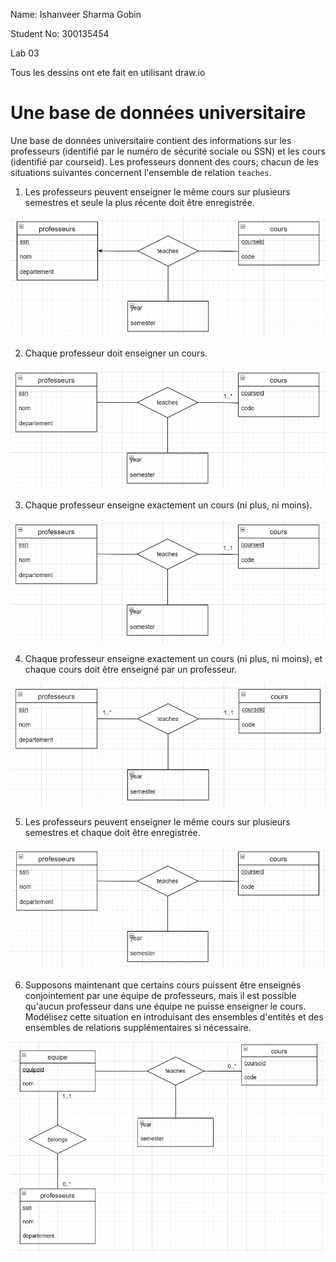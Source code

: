 Name: Ishanveer Sharma Gobin

Student No: 300135454

Lab 03

Tous les dessins ont ete fait en utilisant draw.io

# Une base de données universitaire

Une base de données universitaire contient des informations sur les professeurs (identifié par le numéro de sécurité sociale ou SSN) et les cours (identifié par courseid). Les professeurs donnent des cours; chacun de les situations suivantes concernent l'ensemble de relation `teaches`.

1. Les professeurs peuvent enseigner le même cours sur plusieurs semestres et seule la plus récente doit être enregistrée.

![1](assets/1.PNG)

2. Chaque professeur doit enseigner un cours.

![2](assets/2.PNG)

3. Chaque professeur enseigne exactement un cours (ni plus, ni moins).

![3](assets/3.PNG)

4. Chaque professeur enseigne exactement un cours (ni plus, ni moins), et chaque cours doit être enseigné par un professeur.

![4](assets/4.PNG)

5. Les professeurs peuvent enseigner le même cours sur plusieurs semestres et chaque doit être enregistrée.

![5](assets/5.PNG)

6. Supposons maintenant que certains cours puissent être enseignés conjointement par une équipe de professeurs, mais il est possible qu'aucun professeur dans une équipe ne puisse enseigner le cours. Modélisez cette situation en introduisant des ensembles d'entités et des ensembles de relations supplémentaires si nécessaire.

![6](assets/6.PNG)
